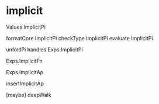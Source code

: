 # implicit

Values.ImplicitPi

formatCore ImplicitPi
checkType ImplicitPi
evaluate ImplicitPi

unfoldPi handles Exps.ImplicitPi

Exps.ImplicitFn

Exps.ImplicitAp

insertImplicitAp

[maybe] deepWalk
